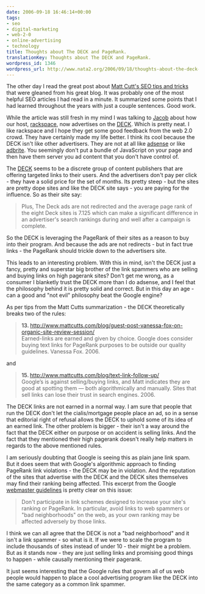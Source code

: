 ```yaml
---
date: 2006-09-18 16:46:14+00:00
tags:
- seo
- digital-marketing
- web-2-0
- online-advertising
- technology
title: Thoughts about The DECK and PageRank.
translationKey: Thoughts about The DECK and PageRank.
wordpress_id: 1346
wordpress_url: http://www.nata2.org/2006/09/18/thoughts-about-the-deck-and-pagerank/
---
```


<p>The other day I read the great post about <a href="http://www.seoegghead.com/blog/seo/mattcuttsarama-a-summary-of-useful-stuff-matt-cutts-has-said-p112.html">Matt Cutt's SEO tips and tricks</a> that were gleaned from his great blog. It was probably one of the most helpful SEO articles I had read in a minute. It summarized some points that I had learned throughout the years with just a couple sentences. Good work.</p>
<p>While the article was still fresh in my mind I was talking to <a href="http://www.jacobd.com/">Jacob</a> about how our host, <a href="http://www.rackspace.com">rackspace</a>, now advertises on the <a href="http://coudal.com/deck/">DECK</a>. Which is pretty neat. I like rackspace and I hope they get some good feedback from the web 2.0 crowd. They have certainly made my life better. I think its cool because the DECK isn't like other advertisers. They are not at all like <a href="https://google.com/adsense/">adsense</a> or like <a href="http://www.adbrite.com">adbrite</a>. You seemingly don't put a bundle of JavaScript on your page and then have them server you ad content that you don't have control of.</p>
<p>The <a href="https://google.com/adsense/">DECK</a> seems to be a discrete group of content publishers that are offering targeted links to their users. And the advertisers don't pay per click - they have a solid price for the set of months. Its pretty steep - but the sites are pretty dope sites and like the DECK site says - you are paying for the influence. So as their site say:</p>
<blockquote><p>Plus, The Deck ads are not redirected and the average page rank of the eight Deck sites is 7.125 which can make a significant difference in an advertiser's search rankings during and well after a campaign is complete.</p></blockquote>
<p>So the DECK is leveraging the PageRank of their sites as a reason to buy into their program. And because the ads are not redirects - but in fact true links - the PageRank should trickle down to the advertisers site.</p>
<p>This leads to an interesting problem. With this in mind, isn't the DECK just a fancy, pretty and superstar big brother of the link spammers who are selling and buying links on high pagerank sites? Don't get me wrong, as a consumer I blanketly trust the DECK more than I do adsense, and I feel that the philosophy behind it is pretty solid and correct. But in this day an age - can a good and "not evil" philosophy beat the Google engine?</p>
<p>As per tips from the Matt Cutts summarization - the DECK theoretically breaks two of the rules:</p>
<blockquote><p><strong>13. </strong><a href="http://www.mattcutts.com/blog/guest-post-vanessa-fox-on-organic-site-review-session/">http://www.mattcutts.com/blog/guest-post-vanessa-fox-on-organic-site-review-session/</a><br />
Earned-links are earned and given by choice.  Google does consider buying text links for PageRank purposes to be outside our quality guidelines. Vanessa Fox. 2006.</p></blockquote>
<p>and</p>
<blockquote><p><strong>15. </strong><a href="http://www.mattcutts.com/blog/text-link-follow-up/">http://www.mattcutts.com/blog/text-link-follow-up/</a><br />
Google’s is against selling/buying links, and Matt indicates they are good at spotting them — both algorithmically and manually. Sites that sell links can lose their trust in search engines. 2006.</p></blockquote>
<p>The DECK links are not earned in a normal way. I am sure that people that run the DECK don't let the cialis/mortgage people place an ad, so in a sense that editorial right of refusal allows the DECK to uphold some of its idea of an earned link. The other problem is bigger - their isn't a way around the fact that the DECK either on purpose or on accident is selling links. And the fact that they mentioned their high pagerank doesn't really help matters in regards to the above mentioned rules.</p>
<p>I am seriously doubting that Google is seeing this as plain jane link spam. But it does seem that with Google's algorithmic approach to finding PageRank link violations - the DECK may be in violation. And the reputation of the sites that advertise with the DECK and the DECK sites themselves may find their ranking being affected.  This excerpt from the Google <a href="http://www.google.com/support/webmasters/bin/answer.py?answer=35769">webmaster guidelines</a> is pretty clear on this issue:</p>
<blockquote><p>Don't participate in link schemes designed to increase your site's ranking or PageRank. In particular, avoid links to web spammers or "bad neighborhoods" on the web, as your own ranking may be affected adversely by those links.</p></blockquote>
<p>I think we can all agree that the DECK is not a "bad neighborhood" and it isn't a link spammer - so what is it. If we were to scale the program to include thousands of sites instead of under 10 - their might be a problem. But as it stands now - they are just selling links and promising good things to happen - while causally mentioning their pagerank.</p>
<p>It just seems interesting that the Google rules that govern all of us web people would happen to place a cool advertising program like the DECK  into the same category as a common link spammer.
</p>